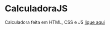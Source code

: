 # CalculadoraJS
 Calculadora feita em HTML, CSS e JS [lique aqui](https://fariasfarias.github.io/CalculadoraJS/)
